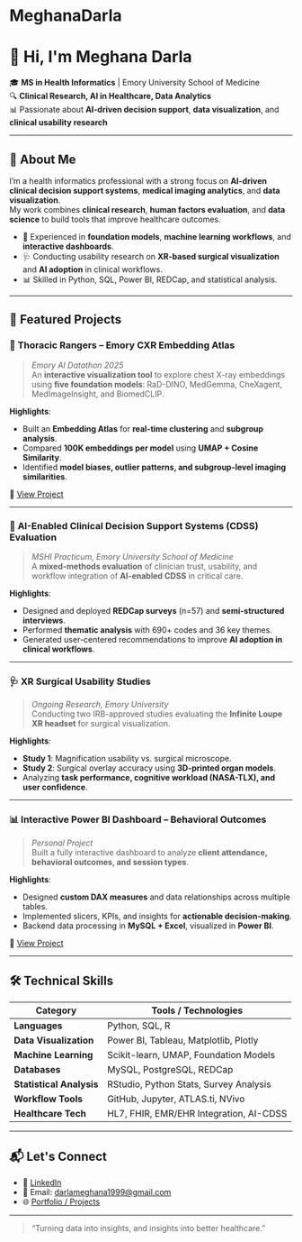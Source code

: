 # MeghanaDarla
# 👋 Hi, I'm Meghana Darla  

🎓 **MS in Health Informatics** | Emory University School of Medicine  
🔍 **Clinical Research, AI in Healthcare, Data Analytics**  
📊 Passionate about **AI-driven decision support**, **data visualization**, and **clinical usability research**  

---

## 🌟 About Me  
I’m a health informatics professional with a strong focus on **AI-driven clinical decision support systems**, **medical imaging analytics**, and **data visualization**.  
My work combines **clinical research**, **human factors evaluation**, and **data science** to build tools that improve healthcare outcomes.  

- 🧠 Experienced in **foundation models**, **machine learning workflows**, and **interactive dashboards**.  
- 🩺 Conducting usability research on **XR-based surgical visualization** and **AI adoption** in clinical workflows.  
- 📊 Skilled in Python, SQL, Power BI, REDCap, and statistical analysis.

---

## 🚀 Featured Projects  

### 🩻 **Thoracic Rangers – Emory CXR Embedding Atlas**  
> *Emory AI Datathon 2025*  
An **interactive visualization tool** to explore chest X-ray embeddings using **five foundation models**: RaD-DINO, MedGemma, CheXagent, MedImageInsight, and BiomedCLIP.

**Highlights**:
- Built an **Embedding Atlas** for **real-time clustering** and **subgroup analysis**.
- Compared **100K embeddings per model** using **UMAP + Cosine Similarity**.
- Identified **model biases, outlier patterns, and subgroup-level imaging similarities**.  

🔗 [View Project](https://github.com/<your-username>/thoracic-rangers-cxr)

---

### 🧠 **AI-Enabled Clinical Decision Support Systems (CDSS) Evaluation**  
> *MSHI Practicum, Emory University School of Medicine*  
A **mixed-methods evaluation** of clinician trust, usability, and workflow integration of **AI-enabled CDSS** in critical care.

**Highlights**:
- Designed and deployed **REDCap surveys** (n=57) and **semi-structured interviews**.
- Performed **thematic analysis** with 690+ codes and 36 key themes.
- Generated user-centered recommendations to improve **AI adoption in clinical workflows**.

---

### 🩺 **XR Surgical Usability Studies**  
> *Ongoing Research, Emory University*  
Conducting two IRB-approved studies evaluating the **Infinite Loupe XR headset** for surgical visualization.

**Highlights**:
- **Study 1**: Magnification usability vs. surgical microscope.
- **Study 2**: Surgical overlay accuracy using **3D-printed organ models**.
- Analyzing **task performance, cognitive workload (NASA-TLX), and user confidence**.

---

### 📊 **Interactive Power BI Dashboard – Behavioral Outcomes**  
> *Personal Project*  
Built a fully interactive dashboard to analyze **client attendance, behavioral outcomes, and session types**.

**Highlights**:
- Designed **custom DAX measures** and data relationships across multiple tables.
- Implemented slicers, KPIs, and insights for **actionable decision-making**.
- Backend data processing in **MySQL + Excel**, visualized in **Power BI**.  

🔗 [View Project](https://github.com/<your-username>/powerbi-behavioral-dashboard)

---

## 🛠️ Technical Skills  

| **Category**        | **Tools / Technologies** |
|---------------------|---------------------------|
| **Languages**      | Python, SQL, R |
| **Data Visualization** | Power BI, Tableau, Matplotlib, Plotly |
| **Machine Learning** | Scikit-learn, UMAP, Foundation Models |
| **Databases**       | MySQL, PostgreSQL, REDCap |
| **Statistical Analysis** | RStudio, Python Stats, Survey Analysis |
| **Workflow Tools**  | GitHub, Jupyter, ATLAS.ti, NVivo |
| **Healthcare Tech** | HL7, FHIR, EMR/EHR Integration, AI-CDSS |

---

## 📬 Let's Connect  

- 💼 [LinkedIn](https://www.linkedin.com/in/dr-meghana-darla/)
- 📧 Email: darlameghana1999@gmail.com  
- 🌐 [Portfolio / Projects](https://dr-meghana-darla-k56bn69.gamma.site/)

---

> “Turning data into insights, and insights into better healthcare.”

